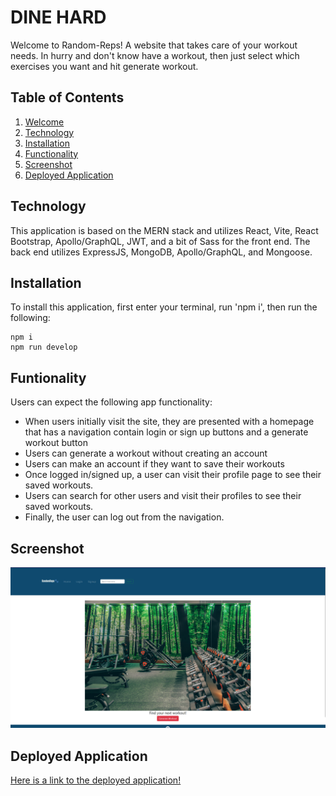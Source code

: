 # DINE HARD

Welcome to Random-Reps! A website that takes care of your workout needs. In hurry and don't know have a workout, then just select which exercises you want and hit generate workout.

## Table of Contents ##
1. [Welcome](./README.md#description)
3. [Technology](./README.md#technology)
2. [Installation](./README.md#installation)
4. [Functionality](./README.md#Functionality)
5. [Screenshot](./README.md#Screenshot)
6. [Deployed Application](./README.md#deployed-application)

## Technology

This application is based on the MERN stack and utilizes React, Vite, React Bootstrap, Apollo/GraphQL, JWT, and a bit of Sass for the front end. The back end utilizes ExpressJS, MongoDB, Apollo/GraphQL, and Mongoose.

## Installation ##

To install this application, first enter your terminal, run 'npm i', then run the following: 
```
npm i
npm run develop
```

## Funtionality

Users can expect the following app functionality:

* When users initially visit the site, they are presented with a homepage that has a navigation contain login or sign up buttons and a generate workout button
* Users can generate a workout without creating an account
* Users can make an account if they want to save their workouts
* Once logged in/signed up, a user can visit their profile page to see their saved workouts.
* Users can search for other users and visit their profiles to see their saved workouts.
* Finally, the user can log out from the navigation.

## Screenshot

![Screenshot](./client/src/assets/images/RandomReps.png)

## Deployed Application

[Here is a link to the deployed application!](https://afternoon-everglades-28793-2b4d32cb92bf.herokuapp.com/)